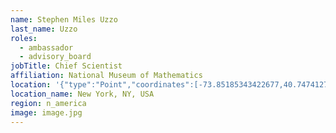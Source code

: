 ```yaml
---
name: Stephen Miles Uzzo
last_name: Uzzo
roles:
  - ambassador
  - advisory_board
jobTitle: Chief Scientist
affiliation: National Museum of Mathematics
location: '{"type":"Point","coordinates":[-73.85185343422677,40.74741271353572]}'
location_name: New York, NY, USA
region: n_america
image: image.jpg
---
```


